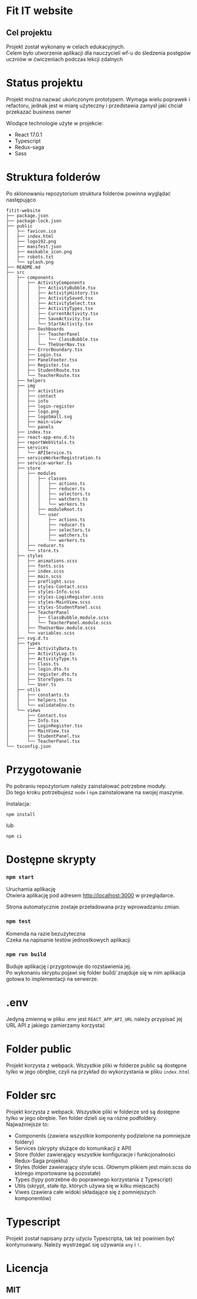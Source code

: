 # Fit IT website

## Cel projektu

Projekt został wykonany w celach edukacyjnych.\
Celem było utworzenie aplikacji dla nauczycieli wf-u do śledzenia postępów uczniów w ćwiczeniach podczas lekcji zdalnych

# Status projektu
Projekt można nazwać ukończonym prototypem. Wymaga wielu poprawek i refactoru, jednak jest w miarę użyteczny i przedstawia zamysł jaki chciał przekazać business owner


Wiodące technologie użyte w projekcie:
* React 17.0.1
* Typescript
* Redux-saga
* Sass

# Struktura folderów
Po sklonowaniu repozytorium struktura folderów powinna wyglądać następująco
```
fitit-website
├── package.json
├── package-lock.json
├── public
│   ├── favicon.ico
│   ├── index.html
│   ├── logo192.png
│   ├── manifest.json
│   ├── maskable_icon.png
│   ├── robots.txt
│   └── splash.png
├── README.md
├── src
│   ├── components
│   │   ├── ActivityComponents
│   │   │   ├── ActivityBubble.tsx
│   │   │   ├── ActivityHistory.tsx
│   │   │   ├── ActivitySaved.tsx
│   │   │   ├── ActivitySelect.tsx
│   │   │   ├── ActivityTypes.tsx
│   │   │   ├── CurrentActivity.tsx
│   │   │   ├── SaveActivity.tsx
│   │   │   └── StartActivity.tsx
│   │   ├── Dashboards
│   │   │   ├── TeacherPanel
│   │   │   │   └── ClassBubble.tsx
│   │   │   └── TheUserNav.tsx
│   │   ├── ErrorBoundary.tsx
│   │   ├── Login.tsx
│   │   ├── PanelFooter.tsx
│   │   ├── Register.tsx
│   │   ├── StudentRoute.tsx
│   │   └── TeacherRoute.tsx
│   ├── helpers
│   ├── img
│   │   ├── activities
│   │   ├── contact
│   │   ├── info
│   │   ├── login-register
│   │   ├── logo.png
│   │   ├── logoSmall.svg
│   │   ├── main-view
│   │   └── panels
│   ├── index.tsx
│   ├── react-app-env.d.ts
│   ├── reportWebVitals.ts
│   ├── services
│   │   └── APIService.ts
│   ├── serviceWorkerRegistration.ts
│   ├── service-worker.ts
│   ├── store
│   │   ├── modules
│   │   │   ├── classes
│   │   │   │   ├── actions.ts
│   │   │   │   ├── reducer.ts
│   │   │   │   ├── selectors.ts
│   │   │   │   ├── watchers.ts
│   │   │   │   └── workers.ts
│   │   │   ├── moduleRoot.ts
│   │   │   └── user
│   │   │       ├── actions.ts
│   │   │       ├── reducer.ts
│   │   │       ├── selectors.ts
│   │   │       ├── watchers.ts
│   │   │       └── workers.ts
│   │   ├── reducer.ts
│   │   └── store.ts
│   ├── styles
│   │   ├── animations.scss
│   │   ├── fonts.scss
│   │   ├── index.scss
│   │   ├── main.scss
│   │   ├── preflight.scss
│   │   ├── styles-Contact.scss
│   │   ├── styles-Info.scss
│   │   ├── styles-LoginRegister.scss
│   │   ├── styles-MainView.scss
│   │   ├── styles-StudentPanel.scss
│   │   ├── TeacherPanel
│   │   │   ├── ClassBubble.module.scss
│   │   │   └── TeacherPanel.module.scss
│   │   ├── TheUserNav.module.scss
│   │   └── variables.scss
│   ├── svg.d.ts
│   ├── types
│   │   ├── ActivityData.ts
│   │   ├── ActivityLog.ts
│   │   ├── ActivityType.ts
│   │   ├── Class.ts
│   │   ├── login.dto.ts
│   │   ├── register.dto.ts
│   │   ├── StoreTypes.ts
│   │   └── User.ts
│   ├── utils
│   │   ├── constants.ts
│   │   ├── helpers.tsx
│   │   └── validateEnv.ts
│   └── views
│       ├── Contact.tsx
│       ├── Info.tsx
│       ├── LoginRegister.tsx
│       ├── MainView.tsx
│       ├── StudentPanel.tsx
│       └── TeacherPanel.tsx
└── tsconfig.json
```
# Przygotowanie

Po pobraniu repozytorium należy zainstalować potrzebne moduły.\
Do tego kroku potrzebujesz `node` i `npm` zainstalowane na swojej maszynie.

Instalacja:
```
npm install
```
lub
```
npm ci
```

# Dostępne skrypty

### `npm start`

Uruchamia aplikację\
Otwiera aplikację pod adresem [http://localhost:3000](http://localhost:3000) w przeglądarce.

Strona automatycznie zostaje przeładowana przy wprowadzaniu zmian.

### `npm test`

Komenda na razie bezużyteczna\
Czeka na napisanie testów jednostkowych aplikacji

### `npm run build`

Buduje aplikację i przygotowuje do rozstawienia jej.\
Po wykonaniu skryptu pojawi się folder build/ znajduje się w nim aplikacja gotowa to implementacji na serwerze.

# .env

Jedyną zmienną w pliku .env jest `REACT_APP_API_URL` należy przypisać jej URL API z jakiego zamierzamy korzystać

# Folder public

Projekt korzysta z webpack. Wszystkie pliki w folderze public są dostępne tylko w jego obrębie, czyli na przykład do wykorzystania w pliku `index.html`

# Folder src

Projekt korzysta z webpack. Wszystkie pliki w folderze srd są dostępne tylko w jego obrębie. Ten folder dzieli się na różne podfoldery. Najważniejsze to:
* Components (zawiera wszystkie komponenty podzielone na pomniejsze foldery)
* Services (skrypty służące do komunikacji z API)
* Store (folder zawierający wszystkie konfiguracje i funkcjonalności Redux-Saga projektu)
* Styles (folder zawierający style scss. Głównym plikiem jest main.scss do którego importowane są pozostałe)
* Types (typy potrzebne do poprawnego korzystania z Typescript)
* Utils (skrypt, stałe itp. których używa się w kilku miejscach)
* Viwes (zawiera całe widoki składające się z pomniejszych komponentów)

# Typescript

Projekt został napisany przy użyciu Typescripta, tak też powinien być kontynuowany. Należy wystrzegać się używania `any` i `!`.

# Licencja

## MIT